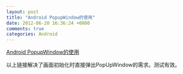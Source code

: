 ```yaml
---
layout: post
title: "Android PopupWindow的使用"
date: 2012-06-20 16:36:24 +0800
comments: true
categories: Android
---
```

[Android PopupWindow的使用](http://blog.csdn.net/Android_Tutor/article/details/5576533)

以上链接解决了画面初始化时直接弹出PopUpWindow的需求。测试有效。